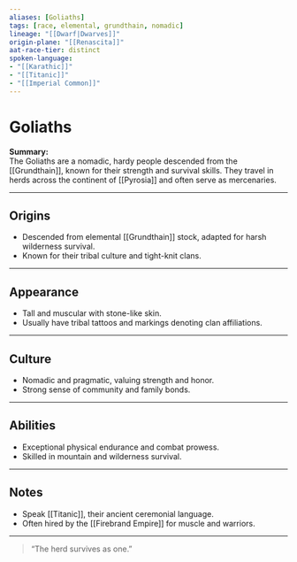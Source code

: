 ```yaml
---
aliases: [Goliaths]
tags: [race, elemental, grundthain, nomadic]
lineage: "[[Dwarf|Dwarves]]"
origin-plane: "[[Renascita]]"
aat-race-tier: distinct
spoken-language: 
- "[[Karathic]]"
- "[[Titanic]]"
- "[[Imperial Common]]"
---
```


# Goliaths

**Summary:**  
The Goliaths are a nomadic, hardy people descended from the [[Grundthain]], known for their strength and survival skills. They travel in herds across the continent of [[Pyrosia]] and often serve as mercenaries.

---

## Origins

- Descended from elemental [[Grundthain]] stock, adapted for harsh wilderness survival.  
- Known for their tribal culture and tight-knit clans.

---

## Appearance

- Tall and muscular with stone-like skin.  
- Usually have tribal tattoos and markings denoting clan affiliations.

---

## Culture

- Nomadic and pragmatic, valuing strength and honor.  
- Strong sense of community and family bonds.

---

## Abilities

- Exceptional physical endurance and combat prowess.  
- Skilled in mountain and wilderness survival.

---

## Notes

- Speak [[Titanic]], their ancient ceremonial language.  
- Often hired by the [[Firebrand Empire]] for muscle and warriors.

---

> “The herd survives as one.”
